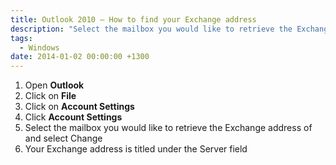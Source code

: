 ```yaml
---
title: Outlook 2010 – How to find your Exchange address
description: "Select the mailbox you would like to retrieve the Exchange address of and select Change"
tags:
  - Windows
date: 2014-01-02 00:00:00 +1300
---
```

  1. Open **Outlook**
  2. Click on **File**
  3. Click on **Account Settings**
  4. Click **Account Settings**
  5. Select the mailbox you would like to retrieve the Exchange address of and select Change
  6. Your Exchange address is titled under the Server field
